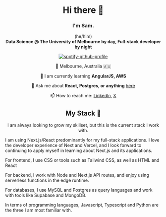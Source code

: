 <h1 align="center">Hi there 👋 </h1>
<h3 align="center">I'm Sam.</h3>

<p align="center">(he/him)
<br />
<b>Data Science @ The University of Melbourne by day, Full-stack developer by night</b></p>

<div align="center">

[![spotify-github-profile](https://spotify-github-profile.vercel.app/api/view?uid=samuel.m1338&cover_image=true&theme=natemoo-re&show_offline=false&background_color=121212&interchange=false&bar_color=3796ae&bar_color_cover=false)](https://spotify-github-profile.vercel.app/api/view?uid=samuel.m1338&redirect=true)

📍 Melbourne, Australia 🇦🇺

🌱 I am currently learning **AngularJS, AWS**

💬 Ask me about **React, Postgres, or anything** [here](https://github.com/itssammurphy/itssammurphy/issues)

📫 How to reach me: [LinkedIn](https://www.linkedin.com/in/sam-murphy-8772b0283/), [X](https://twitter.com/itssam_murphy)

<h2>My Stack 🥞</h2>
</div>
<p align="center">I am always looking to grow my skillset, but this is the current stack I work with.</p>

I am using Next.js/React predominantly for my full-stack applications. I love the developer experience of Next and Vercel, and I look forward to continuing to apply myself in learning about Next.js and its applications.

For frontend, I use CSS or tools such as Tailwind CSS, as well as HTML and React

For backend, I work with Node and Next.js API routes, and enjoy using serverless functions in the edge runtime.

For databases, I use MySQL and Postgres as query languages and work with tools like Supabase and MongoDB.

In terms of programming languages, Javascript, Typescript and Python are the three I am most familiar with.


